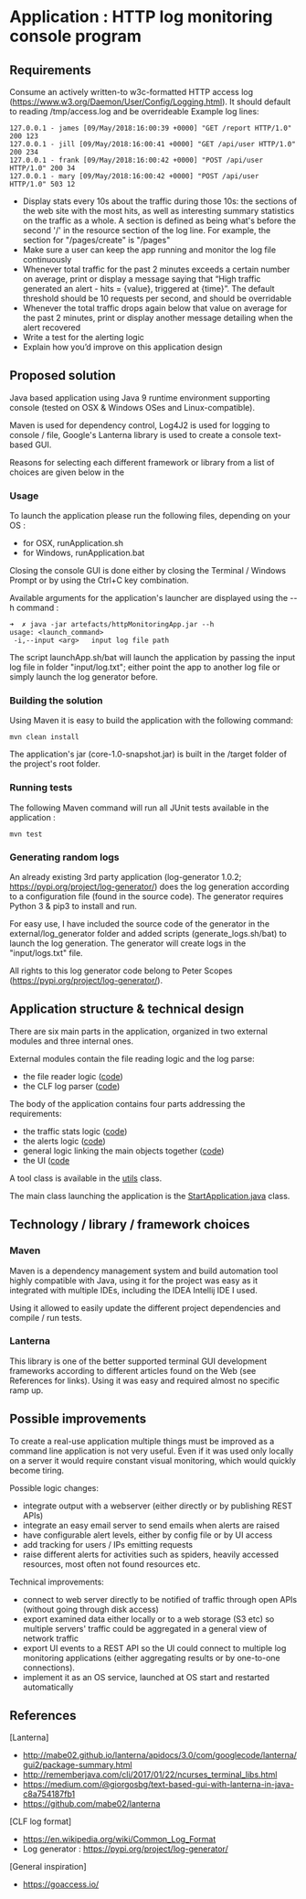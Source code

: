 # Application : HTTP log monitoring console program
                     
## Requirements 

Consume an actively written-to w3c-formatted HTTP access log (https://www.w3.org/Daemon/User/Config/Logging.html). It should default to reading /tmp/access.log and be overrideable
Example log lines:

```
127.0.0.1 - james [09/May/2018:16:00:39 +0000] "GET /report HTTP/1.0" 200 123
127.0.0.1 - jill [09/May/2018:16:00:41 +0000] "GET /api/user HTTP/1.0" 200 234
127.0.0.1 - frank [09/May/2018:16:00:42 +0000] "POST /api/user HTTP/1.0" 200 34
127.0.0.1 - mary [09/May/2018:16:00:42 +0000] "POST /api/user HTTP/1.0" 503 12
```
 
* Display stats every 10s about the traffic during those 10s: the sections of the web site with the most hits, as well as interesting summary statistics on the traffic as a whole. A section is defined as being what's before the second '/' in the resource section of the log line. For example, the section for "/pages/create" is "/pages"
* Make sure a user can keep the app running and monitor the log file continuously
* Whenever total traffic for the past 2 minutes exceeds a certain number on average, print or display a message saying that “High traffic generated an alert - hits = {value}, triggered at {time}”. The default threshold should be 10 requests per second, and should be overridable
* Whenever the total traffic drops again below that value on average for the past 2 minutes, print or display another message detailing when the alert recovered
* Write a test for the alerting logic
* Explain how you’d improve on this application design

## Proposed solution

Java based application using Java 9 runtime environment supporting console (tested on OSX & Windows OSes and Linux-compatible).

Maven is used for dependency control, Log4J2 is used for logging to console / file, Google's Lanterna library is used to create a console text-based GUI.

Reasons for selecting each different framework or library from a list of choices are given below in the 

### Usage

To launch the application please run the following files, depending on your OS :
* for OSX, runApplication.sh
* for Windows, runApplication.bat

Closing the console GUI is done either by closing the Terminal / Windows Prompt or by using the Ctrl+C key combination.

Available arguments for the application's launcher are displayed using the --h command :
```
➜  ✗ java -jar artefacts/httpMonitoringApp.jar --h
usage: <launch_command>
 -i,--input <arg>   input log file path
```
The script launchApp.sh/bat will launch the application by passing the input log file in folder "input/log.txt"; either point the app to another log file or simply launch the log generator before.

### Building the solution

Using Maven it is easy to build the application with the following command:
```
mvn clean install
```
The application's jar (core-1.0-snapshot.jar) is built in the /target folder of the project's root folder.

### Running tests

The following Maven command will run all JUnit tests available in the application : 
```
mvn test
```

### Generating random logs

An already existing 3rd party application (log-generator 1.0.2; https://pypi.org/project/log-generator/) does the log generation according to a configuration file (found in the source code).
The generator requires Python 3 & pip3 to install and run.

For easy use, I have included the source code of the generator in the external/log_generator folder and added scripts (generate_logs.sh/bat) to launch the log generation. The generator will create logs in the "input/logs.txt" file.

All rights to this log generator code belong to Peter Scopes (https://pypi.org/project/log-generator/). 

## Application structure & technical design

There are six main parts in the application, organized in two external modules and three internal ones.

External modules contain the file reading logic and the log parse: 
* the file reader logic ([code](src/main/java/com/filereader))
* the CLF log parser ([code](src/main/java/com/clfparser))

The body of the application contains four parts addressing the requirements:
* the traffic stats logic ([code](src/main/java/com/homework/monitoring/stats))
* the alerts logic ([code](src/main/java/com/homework/monitoring/alerts))
* general logic linking the main objects together ([code](src/main/java/com/homework/monitoring))
* the UI ([code](src/main/java/com/homework/ui)

A tool class is available in the [utils](src/main/java/com/utils/ConversionUtils.java) class.

The main class launching the application is the [StartApplication.java](src/main/java/com/homework/StartApplication.java) class.

## Technology / library / framework choices
### Maven
Maven is a dependency management system and build automation tool highly compatible with Java, using it for the project was easy as it integrated with multiple IDEs, including the IDEA Intellij IDE I used.

Using it allowed to easily update the different project dependencies and compile / run tests.

### Lanterna
This library is one of the better supported terminal GUI development frameworks according to different articles found on the Web (see References for links).
Using it was easy and required almost no specific ramp up.

## Possible improvements
To create a real-use application multiple things must be improved as a command line application is not very useful. Even if it was used only locally on a server it would require constant visual monitoring, which would quickly become tiring.

Possible logic changes:
* integrate output with a webserver (either directly or by publishing REST APIs)
* integrate an easy email server to send emails when alerts are raised
* have configurable alert levels, either by config file or by UI access
* add tracking for users / IPs emitting requests
* raise different alerts for activities such as spiders, heavily accessed resources, most often not found resources etc.

Technical improvements:
* connect to web server directly to be notified of traffic through open APIs (without going through disk access)
* export examined data either locally or to a web storage (S3 etc) so multiple servers' traffic could be aggregated in a general view of network traffic
* export UI events to a REST API so the UI could connect to multiple log monitoring applications (either aggregating results or by one-to-one connections).
* implement it as an OS service, launched at OS start and restarted automatically

## References
[Lanterna]
* http://mabe02.github.io/lanterna/apidocs/3.0/com/googlecode/lanterna/gui2/package-summary.html
* http://rememberjava.com/cli/2017/01/22/ncurses_terminal_libs.html
* https://medium.com/@giorgosbg/text-based-gui-with-lanterna-in-java-c8a754187fb1
* https://github.com/mabe02/lanterna

[CLF log format]
* https://en.wikipedia.org/wiki/Common_Log_Format
* Log generator : https://pypi.org/project/log-generator/

[General inspiration]
* https://goaccess.io/
